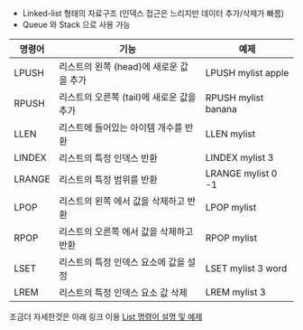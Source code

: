 - Linked-list 형태의 자료구조 (인덱스 접근은 느리지만 데이터 추가/삭제가 빠름)
- Queue 와 Stack 으로 사용 가능

|명령어|기능|예제|
|------|---|---|
|LPUSH|리스트의 왼쪽 (head)에 새로운 값을 추가|LPUSH mylist apple|
|RPUSH|리스트의 오른쪽 (tail)에 새로운 값을 추가|RPUSH mylist banana|
|LLEN|리스트에 들어있는 아이템 개수를 반환|LLEN mylist|
|LINDEX|리스트의 특정 인덱스 반환|LINDEX mylist 3|
|LRANGE|리스트의 특정 범위를 반환|LRANGE mylist 0 -1|
|LPOP|리스트의 왼쪽 에서 값을 삭제하고 반환|LPOP mylist|
|RPOP|리스트의 오른쪽 에서 값을 삭제하고 반환|RPOP mylist|
|LSET|리스트의 특정 인덱스 요소에 값을 설정|LSET mylist 3 word|
|LREM |리스트의 특정 인덱스 요소 값 삭제|LREM mylist 3|


조금더 자세한것은 아래 링크 이용
[List 명령어 설명 및 예제](https://realmojo.tistory.com/169)